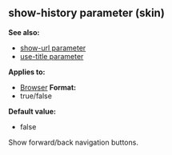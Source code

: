 ## show-history parameter (skin)
**See also:**
*   [show-url parameter](/ref/%7Bskin%7D/param/show-url.md) 
*   [use-title parameter](/ref/%7Bskin%7D/param/use-title.md) 
<!-- -->
**Applies to:**
*   [Browser](/ref/%7Bskin%7D/control/browser.md) <!-- -->
**Format:**
*   true/false
<!-- -->
**Default value:**
*   false


Show forward/back navigation buttons.